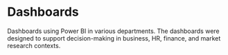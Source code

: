 # Dashboards
Dashboards using Power BI in various departments. The dashboards were designed to support decision-making in business, HR, finance, and market research contexts.

